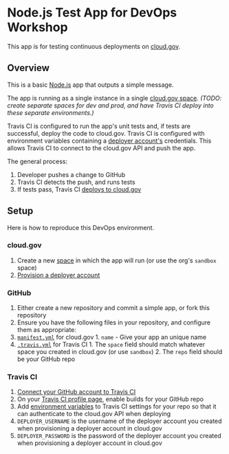 # Node.js Test App for DevOps Workshop

This app is for testing continuous deployments on [cloud.gov](https://cloud.gov).

## Overview

This is a basic [Node.js](https://nodejs.org) app that outputs a simple message.

The app is running as a single instance in a single [cloud.gov space](https://cloud.gov/docs/getting-started/concepts/#spaces). *(TODO: create separate spaces for dev and prod, and have Travis CI deploy into these separate environments.)*

Travis CI is configured to run the app's unit tests and, if tests are successful, deploy the code to cloud.gov. Travis CI is configured with environment variables containing a [deployer account's](https://cloud.gov/docs/apps/continuous-deployment/#provisioning-deployment-credentials) credentials. This allows Travis CI to connect to the cloud.gov API and push the app.

The general process:

1. Developer pushes a change to GitHub
2. Travis CI detects the push, and runs tests
3. If tests pass, Travis CI [deploys to cloud.gov](https://cloud.gov/docs/apps/continuous-deployment/)

## Setup

Here is how to reproduce this DevOps environment.

### cloud.gov

1. Create a new [space](https://cloud.gov/docs/getting-started/concepts/#spaces) in which the app will run (or use the org's `sandbox` space)
2. [Provision a deployer account](https://cloud.gov/docs/apps/continuous-deployment/#provisioning-deployment-credentials)

### GitHub

1. Either create a new repository and commit a simple app, or fork this repository
2. Ensure you have the following files in your repository, and configure them as appropriate:
  1. [`manifest.yml`](https://github.com/jfredrickson5/DevOps-test-node/blob/master/manifest.yml) for cloud.gov
    1. `name` - Give your app an unique name
  2. [`.travis.yml`](https://github.com/jfredrickson5/DevOps-test-node/blob/master/.travis.yml) for Travis CI
    1. The `space` field should match whatever space you created in cloud.gov (or use `sandbox`)
    2. The `repo` field should be your GitHub repo

### Travis CI

1. [Connect your GitHub account to Travis CI](https://docs.travis-ci.com/user/for-beginners)
2. On your [Travis CI profile page](https://travis-ci.org/profile), enable builds for your GitHub repo
3. Add [environment variables](https://docs.travis-ci.com/user/environment-variables/#Defining-Variables-in-Repository-Settings) to Travis CI settings for your repo so that it can authenticate to the cloud.gov API when deploying
  1. `DEPLOYER_USERNAME` is the username of the deployer account you created when provisioning a deployer account in cloud.gov
  2. `DEPLOYER_PASSWORD` is the password of the deployer account you created when provisioning a deployer account in cloud.gov
